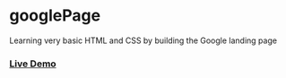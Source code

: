 # googlePage
Learning very basic HTML and CSS by building the Google landing page

### [Live Demo](https://telmenb.github.io/googlePage/)
